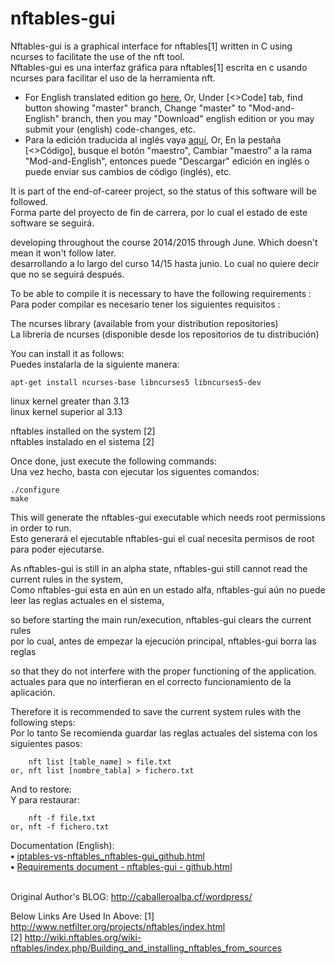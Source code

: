 # nftables-gui
Nftables-gui is a graphical interface for nftables[1] written in C using ncurses to facilitate the use of the nft tool.  
Nftables-gui es una interfaz gráfica para nftables[1] escrita en c usando ncurses para facilitar el uso de la herramienta nft.
* For English translated edition go <a href="https://github.com/atErik/nftables-gui/tree/Mod-and-English">here</a>, Or, Under &#91;&lt;&gt;Code&#93; tab, find button showing "master" branch, Change "master" to "Mod-and-English" branch, then you may "Download" english edition or you may submit your (english) code-changes, etc.
* Para la edición traducida al inglés vaya <a href="https://github.com/atErik/nftables-gui/tree/Mod-and-English">aquí</a>, Or, En la pestaña &#91;&lt;&gt;Código&#93;, busque el botón "maestro", Cambiar "maestro" a la rama "Mod-and-English", entonces puede "Descargar" edición en inglés o puede enviar sus cambios de código (inglés), etc.

It is part of the end-of-career project, so the status of this software will be followed.  
Forma parte del proyecto de fin de carrera, por lo cual el estado de este software se seguirá.

developing throughout the course 2014/2015 through June. Which doesn't mean it won't follow later.  
desarrollando a lo largo del curso 14/15 hasta junio. Lo cual no quiere decir que no se seguirá después.

To be able to compile it is necessary to have the following requirements :  
Para poder compilar es necesario tener los siguientes requisitos :

The ncurses library (available from your distribution repositories)  
La librería de ncurses (disponible desde los repositorios de tu distribución)

You can install it as follows:  
Puedes instalarla de la siguiente manera:

	apt-get install ncurses-base libncurses5 libncurses5-dev

linux kernel greater than 3.13  
linux kernel superior al 3.13

nftables installed on the system [2]  
nftables instalado en el sistema [2]

Once done, just execute the following commands:  
Una vez hecho, basta con ejecutar los siguentes comandos:

	./configure
	make

This will generate the nftables-gui executable which needs root permissions in order to run.  
Esto generará el ejecutable nftables-gui el cual necesita permisos de root para poder ejecutarse.

As nftables-gui is still in an alpha state, nftables-gui still cannot read the current rules in the system,  
Como nftables-gui esta en aún en un estado alfa, nftables-gui aún no puede leer las reglas actuales en el sistema,

so before starting the main run/execution, nftables-gui clears the current rules  
por lo cual, antes de empezar la ejecución principal, nftables-gui borra las reglas

so that they do not interfere with the proper functioning of the application.  
actuales para que no interfieran en el correcto funcionamiento de la aplicación.

Therefore it is recommended to save the current system rules with the following steps:  
Por lo tanto Se recomienda guardar las reglas actuales del sistema con los siguientes pasos:

	    nft list [table_name] > file.txt
	or, nft list [nombre_tabla] > fichero.txt

And to restore:  
Y para restaurar:

	    nft -f file.txt
	or, nft -f fichero.txt


Documentation (English):<br />
<b>•</b> <a href="https://htmlpreview.github.io/?https://github.com/atErik/nftables-gui/blob/Mod-and-English/Documentation%28English%29/iptables-vs-nftables%5Fnftables-gui%5Fgithub.html">iptables-vs-nftables_nftables-gui_github.html</a><br />
<b>•</b> <a href="https://htmlpreview.github.io/?https://github.com/atErik/nftables-gui/blob/Mod-and-English/Documentation%28English%29/Requirements%20document%20-%20nftables-gui%20-%20github.html">Requirements document - nftables-gui - github.html</a><br />
<br />

Original Author's BLOG: http://caballeroalba.cf/wordpress/

Below Links Are Used In Above:
[1] http://www.netfilter.org/projects/nftables/index.html  
[2] http://wiki.nftables.org/wiki-nftables/index.php/Building_and_installing_nftables_from_sources
